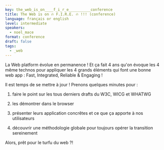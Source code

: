 ```yaml
---
key: the_web_is_on____f_i_r_e__________conference
title: The Web is on 🔥 F.I.R.E. 🔥 !!! (conference)
language: français or english
level: intermediate
speakers:
  - noel_mace
format: conference
draft: false
tags:
  - _web
---
```

La Web platform évolue en permanence ! Et ça fait 4 ans qu'on évoque les 4 même technos pour appliquer les 4 grands éléments qui font une bonne web app : Fast, Integrated, Reliable & Engaging !

Il est temps de se mettre à jour ! Prenons quelques minutes pour :

 1. faire le point sur les tous derniers drafts du W3C, WICG et WHATWG

 2. les démontrer dans le browser

 3. présenter leurs application concrêtes et ce que ça apporte à nos utilisateurs

 4. découvrir une méthodologie globale pour toujours opérer la transition sereinement

Alors, prêt pour le turfu du web ?!
